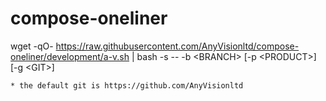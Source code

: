 # compose-oneliner
wget -qO- https://raw.githubusercontent.com/AnyVisionltd/compose-oneliner/development/a-v.sh | bash -s -- -b \<BRANCH\> [-p \<PRODUCT\>] [-g \<GIT\>]

    * the default git is https://github.com/AnyVisionltd
